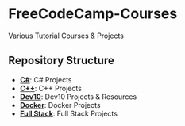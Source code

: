 # FreeCodeCamp-Courses
Various Tutorial Courses & Projects

## Repository Structure

- [**C#**]("C#): C# Projects
- [**C++**]("C++"): C++ Projects
- [**Dev10**]("Dev10"): Dev10 Projects & Resources
- [**Docker**]("Docker"): Docker Projects
- [**Full Stack**]("Full_Stack"): Full Stack Projects